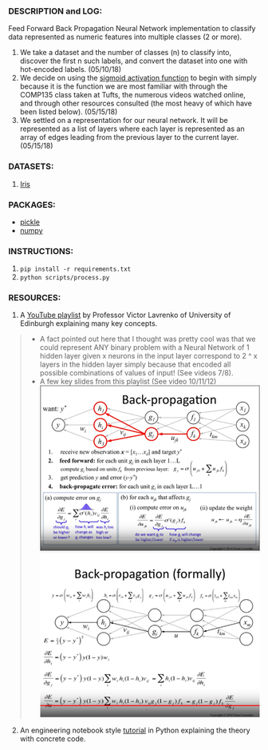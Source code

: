 ### DESCRIPTION and LOG:
Feed Forward Back Propagation Neural Network implementation to classify data
represented as numeric features into multiple classes (2 or more). 
1. We take a dataset and the number of classes (n) to classify into, discover
the first n such labels, and convert the dataset into one with hot-encoded 
labels. (05/10/18)
2. We decide on using the [sigmoid activation function](https://en.wikipedia.org/wiki/Sigmoid_function) to begin with simply
because it is the function we are most familiar with through the COMP135 class
taken at Tufts, the numerous videos watched online, and through other resources
consulted (the most heavy of which have been listed below). (05/15/18)
3. We settled on a representation for our neural network. It will be represented
as a list of layers where each layer is represented as an array of edges leading
from the previous layer to the current layer. (05/15/18)

### DATASETS:
1. [Iris](https://archive.ics.uci.edu/ml/machine-learning-databases/iris/)

### PACKAGES:
* [pickle](https://docs.python.org/2/library/pickle.html)
* [numpy](https://docs.scipy.org/doc/numpy/user/quickstart.html)

### INSTRUCTIONS:
1. `pip install -r requirements.txt`
2. `python scripts/process.py`

### RESOURCES:
1. A [YouTube playlist](https://www.youtube.com/playlist?list=PLBv09BD7ez_4Bs9j3o8l_ZTjQZoN_3Oqs) by Professor Victor Lavrenko of University of Edinburgh
explaining many key concepts.
> * A fact pointed out here that I thought was pretty cool was that we could
represent ANY binary problem with a Neural Network of 1 hidden layer given
x neurons in the input layer correspond to 2 ^ x layers in the hidden layer
simply because that encoded all possible combinations of values of input!
(See videos 7/8).
> * A few key slides from this playlist (See video 10/11/12)
![Entire process](https://github.com/pjain03/ann-multiclass/raw/master/src/entire.png "Entire Process")
![Backpropagation details](https://github.com/pjain03/ann-multiclass/raw/master/src/backprop.png "Detailed Backpropagation")
2. An engineering notebook style [tutorial](https://iamtrask.github.io/2015/07/12/basic-python-network/) in Python explaining the theory with
concrete code.